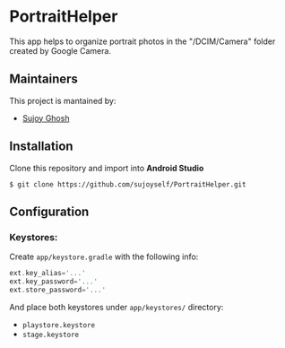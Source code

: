 # PortraitHelper
This app helps to organize portrait photos in the "/DCIM/Camera" folder created by Google Camera.

## Maintainers
This project is mantained by:
* [Sujoy Ghosh](http://github.com/sujoyself)

## Installation
Clone this repository and import into **Android Studio**
```
$ git clone https://github.com/sujoyself/PortraitHelper.git
```

## Configuration
### Keystores:
Create `app/keystore.gradle` with the following info:
```gradle
ext.key_alias='...'
ext.key_password='...'
ext.store_password='...'
```
And place both keystores under `app/keystores/` directory:
- `playstore.keystore`
- `stage.keystore`

